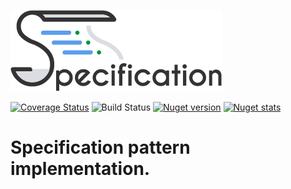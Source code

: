 ![Logo](https://github.com/NYMEZIDE/Specification/blob/master/.github/images/specification.png?raw=true)

[![Coverage Status](https://coveralls.io/repos/github/NYMEZIDE/Specification/badge.svg?branch=master&kill_cache=1)](https://coveralls.io/github/NYMEZIDE/Specification?branch=master)
![Build Status](https://github.com/NYMEZIDE/Specification/workflows/master/badge.svg)
[![Nuget version](https://img.shields.io/nuget/v/Nymezide.Specification?label=NuGet)](https://www.nuget.org/packages/Nymezide.Specification)
[![Nuget stats](https://img.shields.io/nuget/dt/Nymezide.Specification.svg)](https://www.nuget.org/packages/Nymezide.Specification)
 
# Specification pattern implementation.
